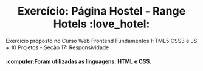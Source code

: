 <h1 align="center">Exercício: Página Hostel - Range Hotels :love_hotel:</h1>
<p>Exercício proposto no Curso Web Frontend Fundamentos HTML5 CSS3 e JS + 10 Projetos - Seção 17: Responsividade</p>
<h4>:computer:Foram utilizadas as linguagens: HTML e CSS.</h4>
